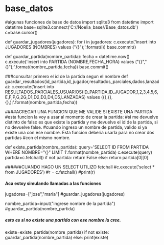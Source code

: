 # base_datos
#algunas funciones de base de datos
import sqlite3
from datetime import datetime
base=sqlite3.connect('C://Noelia_base//Base_datos.db')
c=base.cursor()

def guardar_jugadores(jugadores):
    for i in jugadores:
        c.execute('insert into JUGADORES (NOMBRES) values ("{}");'.format(i))
    base.commit()

def guardar_partida(nombre_partida):
    fecha = datetime.now()
    c.execute('insert into PARTIDA (NOMBRE,FECHA_HORA) values ("{}","{}");'.format(nombre_partida,fecha))
    base.commit()

###consultar primero el id de la partida segun el nombre
def guardar_resultados(id_partida,id_jugador,resultados_parciales,dados,lanzada):
    c.execute('insert into RESULTADOS_PARCIALES_USUARIOS(ID_PARTIDA,ID_JUGADOR,1,2,3,4,5,6,E,F,P,G,2G,D1,D2,D3,D4,D5,LANZADAS) values ({},{},{},);'.format(nombre_partida,fecha))

####AGREGAR UNA FUNCION QUE ME VALIDE SI EXISTE UNA PARTIDA:
#esta funcion la voy a usar al momento de crear la partida:
#si me devuelve distinto de falso es que existe la partida y me devuelve el id de la partida, si no devuelve false.
#cuando ingreso un nombre de partida, valido si ya existe una con ese nombre. Esta funcion deberia usarla para no crear dos partidas
#con el mismo nombre.



def existe_partida(nombre_partida):
    query='SELECT ID FROM PARTIDA WHERE NOMBRE="{}" LIMIT 1'.format(nombre_partida)
    c.execute(query)
    partida=c.fetchall()
    if not partida:
        return False
    else:
        return partida[0][0]


######CUANDO HAGO UN SELECT UTILIZO fetchall
#c.execute('select * from JUGADORES')
#r = c.fetchall()
#print(r)

#### Aca estoy simulando llamadas a las funciones
jugadores=["jose","maria"]
#guardar_jugadores(jugadores)

nombre_partida=input("ingrese nombre de la partida")
#guardar_partida(nombre_partida)


##### esto es si no existe una partida con ese nombre la cree.
existe=existe_partida(nombre_partida)
if not existe:
    guardar_partida(nombre_partida)
else:
    print(existe)
